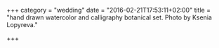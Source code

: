 +++
category = "wedding"
date = "2016-02-21T17:53:11+02:00"
title = "hand drawn watercolor and calligraphy botanical set. Photo by Ksenia Lopyreva."

+++
